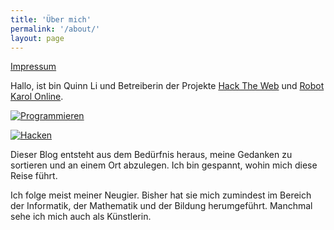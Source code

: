 ```yaml
---
title: 'Über mich'
permalink: '/about/'
layout: page
---
```


[Impressum](https://hack.arrrg.de/impressum)

Hallo, ist bin Quinn Li und Betreiberin der Projekte [Hack The Web](https://hack.arrrg.de/) und [Robot Karol Online](https://karol.arrrg.de/).

[![Programmieren](https://blog.arrrg.de/assets/karol.png)](https://karol.arrrg.de/)

[![Hacken](https://blog.arrrg.de/assets/hacktheweb.png)](https://hack.arrrg.de/)

Dieser Blog entsteht aus dem Bedürfnis heraus, meine Gedanken zu sortieren und an einem Ort abzulegen. Ich bin gespannt, wohin mich diese Reise führt.

Ich folge meist meiner Neugier. Bisher hat sie mich zumindest im Bereich der Informatik, der Mathematik und der Bildung herumgeführt. Manchmal sehe ich mich auch als Künstlerin.
